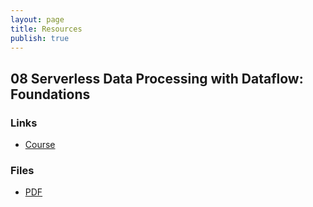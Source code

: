 ```yaml
---
layout: page
title: Resources
publish: true
---
```


## 08 Serverless Data Processing with Dataflow: Foundations

### Links

- [Course](https://www.cloudskillsboost.google/paths/16/course_templates/218)

### Files

- [PDF](pdf/gcp-pde-08.pdf)


